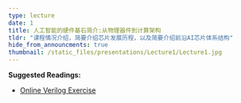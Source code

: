 ```yaml
---
type: lecture
date: 1
title: 人工智能的硬件基石简介:从物理器件到计算架构
tldr: "课程情况介绍，简要介绍芯片发展历程，以及简要介绍前沿AI芯片体系结构"
hide_from_announcments: true
thumbnail: /static_files/presentations/Lecture1/Lecture1.jpg
---
```

**Suggested Readings:**
- [Online Verilog Exercise](http://hdlbits.com)
